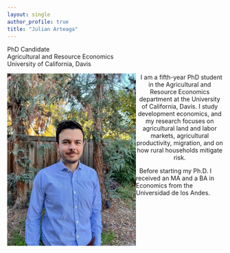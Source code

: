 ```yaml
---
layout: single
author_profile: true
title: "Julian Arteaga"
---
```


PhD Candidate  
Agricultural and Resource Economics  
University of California, Davis



<img align="left" src="assets/Headshot.jpg" alt="Headshot" width="300">

<p align="center">
&nbsp;&nbsp;I am a fifth-year PhD student in the Agricultural and Resource Economics department at the University of California, Davis. I study development economics, and my research focuses on agricultural land and labor markets, agricultural productivity, migration, and on how rural households mitigate risk.

&nbsp;&nbsp;Before starting my Ph.D. I received an MA and a BA in Economics from the Universidad de los Andes.
</p>
